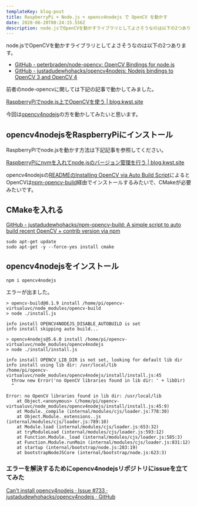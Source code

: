 ```yaml
---
templateKey: blog-post
title: RaspberryPi + Node.js + opencv4nodejs で OpenCV を動かす
date: 2020-06-20T00:24:15.556Z
description: node.jsでOpenCVを動かすライブラリとしてよさそうなのは以下の2つあります。
---
```

node.jsでOpenCVを動かすライブラリとしてよさそうなのは以下の2つあります。

- [GitHub - peterbraden/node-opencv: OpenCV Bindings for node.js](https://github.com/peterbraden/node-opencv)
- [GitHub - justadudewhohacks/opencv4nodejs: Nodejs bindings to OpenCV 3 and OpenCV 4](https://github.com/justadudewhohacks/opencv4nodejs)

前者のnode-opencvに関しては下記の記事で動かしてみました。

[RaspberryPiでnode.js上でOpenCVを使う | blog.kwst.site](https://blog.kwst.site/202006144454/)

今回は[opencv4nodejs](https://github.com/justadudewhohacks/opencv4nodejs#readme)の方を動かしてみたいと思います。

## opencv4nodejsをRaspberryPiにインストール

RaspberryPiでnode.jsを動かす方法は下記記事を参照してください。

[RaspberryPiにnvmを入れてnode.jsのバージョン管理を行う | blog.kwst.site](https://blog.kwst.site/202006131357/)

opencv4nodejsの[READMEのInstalling OpenCV via Auto Build Script](https://github.com/justadudewhohacks/opencv4nodejs#installing-opencv-via-auto-build-script)によるとOpenCVは[npm-opencv-build](https://github.com/justadudewhohacks/npm-opencv-build)経由でインストールするみたいで、CMakeが必要みたいです。


## CMakeを入れる

[GitHub - justadudewhohacks/npm-opencv-build: A simple script to auto build recent OpenCV + contrib version via npm](https://github.com/justadudewhohacks/npm-opencv-build#requirements)

```
sudo apt-get update
sudo apt-get -y --force-yes install cmake
```

## opencv4nodejsをインストール

```
npm i opencv4nodejs
```

エラーが出ました。

```
> opencv-build@0.1.9 install /home/pi/opencv-virtualuvc/node_modules/opencv-build
> node ./install.js

info install OPENCV4NODEJS_DISABLE_AUTOBUILD is set
info install skipping auto build...

> opencv4nodejs@5.6.0 install /home/pi/opencv-virtualuvc/node_modules/opencv4nodejs
> node ./install/install.js

info install OPENCV_LIB_DIR is not set, looking for default lib dir
info install using lib dir: /usr/local/lib
/home/pi/opencv-virtualuvc/node_modules/opencv4nodejs/install/install.js:45
  throw new Error('no OpenCV libraries found in lib dir: ' + libDir)
  ^

Error: no OpenCV libraries found in lib dir: /usr/local/lib
    at Object.<anonymous> (/home/pi/opencv-virtualuvc/node_modules/opencv4nodejs/install/install.js:45:9)
    at Module._compile (internal/modules/cjs/loader.js:778:30)
    at Object.Module._extensions..js (internal/modules/cjs/loader.js:789:10)
    at Module.load (internal/modules/cjs/loader.js:653:32)
    at tryModuleLoad (internal/modules/cjs/loader.js:593:12)
    at Function.Module._load (internal/modules/cjs/loader.js:585:3)
    at Function.Module.runMain (internal/modules/cjs/loader.js:831:12)
    at startup (internal/bootstrap/node.js:283:19)
    at bootstrapNodeJSCore (internal/bootstrap/node.js:623:3)
```

### エラーを解決するためにopencv4nodejsリポジトリにissueを立ててみた

[Can't install opencv4nodejs · Issue #733 · justadudewhohacks/opencv4nodejs · GitHub](https://github.com/justadudewhohacks/opencv4nodejs/issues/733)
